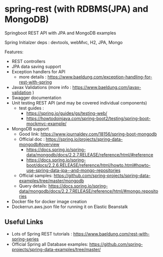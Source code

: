 # spring-rest (with RDBMS(JPA) and MongoDB)
Springboot REST API with JPA and MongoDB examples

Spring Initialzer deps : devtools, webMvc, H2, JPA, Mongo

Features:
* REST controllers
* JPA data saving support
* Exception handlers for API
  - more details : https://www.baeldung.com/exception-handling-for-rest-with-spring
* Javax Validations (more info : https://www.baeldung.com/javax-validation )
* Swagger documentation
* Unit testing REST API (and may be covered individual components)
  - test guides : 
    - https://spring.io/guides/gs/testing-web/
    - https://howtodoinjava.com/spring-boot2/testing/spring-boot-mockmvc-example/
* MongoDB support
  - Good link: https://www.journaldev.com/18156/spring-boot-mongodb
  - Official doc : https://spring.io/projects/spring-data-mongodb#overview
    - https://docs.spring.io/spring-data/mongodb/docs/2.2.7.RELEASE/reference/html/#reference
    - https://docs.spring.io/spring-boot/docs/2.2.6.RELEASE/reference/html/howto.html#howto-use-spring-data-jpa--and-mongo-repositories
  - Official samples: https://github.com/spring-projects/spring-data-examples/tree/master/mongodb 
  - Query details: https://docs.spring.io/spring-data/mongodb/docs/2.2.7.RELEASE/reference/html/#mongo.repositories
* Docker file for docker image creation
* Dockerrun.aws.json file for running it on Elastic Beanstalk

## Useful Links  
- Lots of Spring REST tutorials : https://www.baeldung.com/rest-with-spring-series
- Official Spring all Database examples: https://github.com/spring-projects/spring-data-examples/tree/master/

